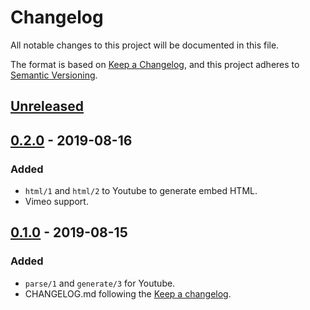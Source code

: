# Changelog
All notable changes to this project will be documented in this file.

The format is based on [Keep a Changelog](https://keepachangelog.com/en/1.0.0/),
and this project adheres to [Semantic Versioning](https://semver.org/spec/v2.0.0.html).

## [Unreleased]

## [0.2.0] - 2019-08-16
### Added
- `html/1` and `html/2` to Youtube to generate embed HTML.
- Vimeo support.

## [0.1.0] - 2019-08-15
### Added
- `parse/1` and `generate/3` for Youtube.
- CHANGELOG.md following the [Keep a changelog](http://keepachangelog.com/).

[Unreleased]: https://github.com/ccmikechen/videx/compare/v0.2.0...HEAD
[0.2.0]: https://github.com/ccmikechen/videx/releases/tag/v0.2.0
[0.1.0]: https://github.com/ccmikechen/videx/releases/tag/v0.1.0
